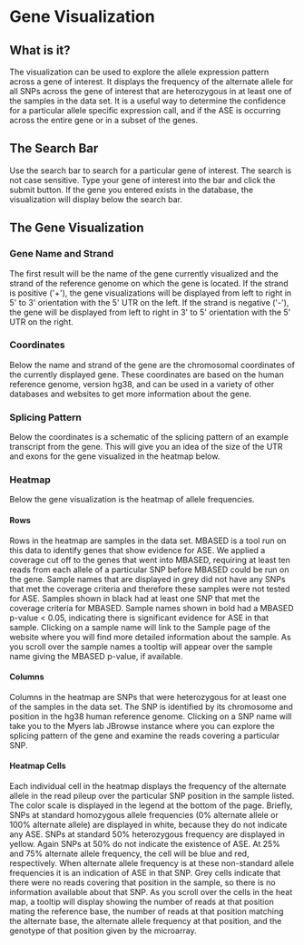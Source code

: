 # Gene Visualization 

## What is it?

The visualization can be used to explore the allele expression pattern across a 
gene of interest. It displays the frequency of the alternate allele for all 
SNPs across the gene of interest that are heterozygous in at least one of the 
samples in the data set. It is a useful way to determine the confidence for a 
particular allele specific expression call, and if the ASE is occurring across 
the entire gene or in a subset of the genes.

## The Search Bar

Use the search bar to search for a particular gene of interest. The search is 
not case sensitive. Type your gene of interest into the bar and click the 
submit button.  If the gene you entered exists in the database, the 
visualization will display below the search bar.

## The Gene Visualization

### Gene Name and Strand

The first result will be the name of the gene currently visualized and the 
strand of the reference genome on which the gene is located.  If the strand is 
positive ('+'), the gene visualizations will be displayed from left to right 
in 5' to 3' orientation with the 5' UTR on the left.  If the strand is negative 
('-'), the gene will be displayed from left to right in 3' to 5' orientation 
with the 5' UTR on the right.  

### Coordinates

Below the name and strand of the gene are the chromosomal coordinates of the 
currently displayed gene.  These coordinates are based on the human reference 
genome, version hg38, and can be used in a variety of other databases and 
websites to get more information about the gene. 

### Splicing Pattern

Below the coordinates is a schematic of the splicing pattern of an example 
transcript from the gene.  This will give you an idea of the size of the UTR 
and exons for the gene visualized in the heatmap below.

### Heatmap

Below the gene visualization is the heatmap of allele frequencies.

#### Rows

Rows in the heatmap are samples in the data set.  MBASED is a tool run on this 
data to identify genes that show evidence for ASE.  We applied a coverage 
cut off to the genes that went into MBASED, requiring at least ten reads from 
each allele of a particular SNP before MBASED could be run on the gene.  Sample 
names that are displayed in grey did not have any SNPs that met the coverage 
criteria and therefore these samples were not tested for ASE. Samples shown in 
black had at least one SNP that met the coverage criteria for MBASED.  Sample 
names shown in bold had a MBASED p-value < 0.05, indicating there is 
significant evidence for ASE in that sample.  Clicking on a sample name will 
link to the Sample page of the website where you will find more detailed 
information about the sample. As you scroll over the sample names a tooltip 
will appear over the sample name giving the MBASED p-value, if available.

#### Columns

Columns in the heatmap are SNPs that were heterozygous for at least one of the 
samples in the data set.  The SNP is identified by its chromosome and position 
in the hg38 human reference genome.  Clicking on a SNP name will take you to 
the Myers lab JBrowse instance where you can explore the splicing pattern of 
the gene and examine the reads covering a particular SNP.

#### Heatmap Cells

Each individual cell in the heatmap displays the frequency of the alternate 
allele in the read pileup over the particular SNP position in the sample 
listed. The color scale is displayed in the legend at the bottom of the page. 
Briefly, SNPs at standard homozygous allele frequencies (0% alternate allele 
or 100% alternate allele) are displayed in white, because they do not indicate 
any ASE. SNPs at standard 50% heterozygous frequency are displayed in yellow. 
Again SNPs at 50% do not indicate the existence of ASE.  At 25% and 75% 
alternate allele frequency, the cell will be blue and red, respectively. When 
alternate allele frequency is at these non-standard allele frequencies it is 
an indication of ASE in that SNP. Grey cells indicate that there were no reads 
covering that position in the sample, so there is no information available 
about that SNP. As you scroll over the cells in the heat map, a tooltip will 
display showing the number of reads at that position mating the reference base, 
the number of reads at that position matching the alternate base, the alternate 
allele frequency at that position, and the genotype of that position given by 
the microarray.
